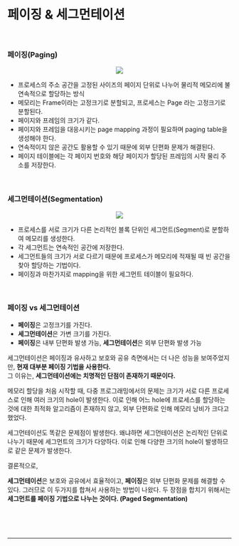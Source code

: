 # 페이징 & 세그먼테이션

<br>

### 페이징(Paging)

<p align="center">
<img src="https://user-images.githubusercontent.com/66001046/196350453-74db50c3-1946-49ba-adb6-2484c6fd730a.png">
</p>

- 프로세스의 주소 공간을 고정된 사이즈의 페이지 단위로 나누어 물리적 메모리에 불연속적으로 할당하는 방식
- 메모리는 Frame이라는 고정크기로 분할되고, 프로세스는 Page 라는 고정크기로 분할된다.
- 페이지와 프레임의 크기가 같다.
- 페이지와 프레임을 대응시키는 page mapping 과정이 필요하며 paging table을 생성해야 한다.
- 연속적이지 않은 공간도 활용할 수 있기 때문에 외부 단편화 문제가 해결된다.
- 페이지 테이블에는 각 페이지 번호와 해당 페이지가 할당된 프레임의 시작 물리 주소를 저장한다.

<br>

### 세그먼테이션(Segmentation)

<p align="center">
<img src="https://user-images.githubusercontent.com/66001046/196350518-7d513a65-3230-4861-a8aa-fbfcd6c96ad7.png">
</p>

- 프로세스를 서로 크기가 다른 논리적인 블록 단위인 세그먼트(Segment)로 분할하여 메모리를 생성한다.
- 각 세그먼트는 연속적인 공간에 저장한다.
- 세그먼트들의 크기가 서로 다르기 때문에 프로세스가 메모리에 적재될 때 빈 공간을 찾아 할당하는 기법이다.
- 페이징과 마찬가지로 mapping을 위한 세그먼트 테이블이 필요하다.

<br>

### 페이징 vs 세그먼테이션

- **페이징**은 고정크기를 가진다.
- **세그먼테이션**은 가변 크기를 가진다.
- **페이징**은 내부 단편화 발생 가능, **세그먼테이션**은 외부 단편화 발생 가능

세그먼테이션은 페이징과 유사하고 보호와 공유 측면에서는 더 나은 성능을 보여주었지만, **현재 대부분 페이징 기법을 사용한다.**<br>
그 이유는, **세그먼테이션에는 치명적인 단점이 존재하기 때문이다.**

메모리 할당을 처음 시작할 때, 다중 프로그래밍에서의 문제는 크기가 서로 다른 프로세스로 인해 여러 크기의 hole이 발생한다. 이로 인해 어느 hole에 프로세스를 할당하는 것에 대한 최적화 알고리즘이 존재하지 않고, 외부 단편화로 인해 메모리 낭비가 크다고 했었다.

세그먼테이션도 똑같은 문제점이 발생한다. 왜냐하면 세그먼테이션은 논리적인 단위로 나누기 때문에 세그먼트의 크기가 다양하다. 이로 인해 다양한 크기의 hole이 발생하므로 같은 문제가 발생한다.

결론적으로,

**세그먼테이션**은 보호와 공유에서 효율적이고, **페이징**은 외부 단편화 문제를 해결할 수 있다. 그러므로 이 두가지를 합쳐서 사용하는 방법이 나왔다. 두 장점을 합치기 위해서는 **세그먼트를 페이징 기법으로 나누는 것이다. (Paged Segmentation)**

<br><br><br>

---

<br><br><br>
